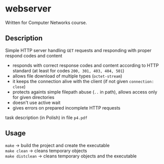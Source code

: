 # webserver
Written for Computer Networks course.

## Description
Simple HTTP server handling `GET` requests and responding with proper respond codes and content

- responds with correct response codes and content according to HTTP standard (at least for codes `200, 301, 403, 404, 501`)
- allows file download of multiple types (`octet-stream`)
- it keeps the connection alive with the client (if not given `connection: close`)
- protects againts simple filepath abuse (`..` in path), allows access only for given directories
- doesn't use active wait
- gives errors on prepared incomplete HTTP requests

task description (in Polish) in file `p4.pdf`

## Usage
`make` -> build the project and create the executable  
`make clean` -> cleans temporary objects  
`make distclean` -> cleans temporary objects and the executable
